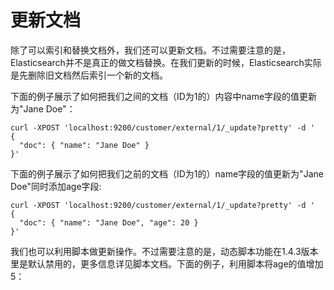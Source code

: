 # 更新文档

除了可以索引和替换文档外，我们还可以更新文档。不过需要注意的是，Elasticsearch并不是真正的做文档替换。在我们更新的时候，Elasticsearch实际是先删除旧文档然后索引一个新的文档。

下面的例子展示了如何把我们之间的文档（ID为1的）内容中name字段的值更新为"Jane Doe"：

```
curl -XPOST 'localhost:9200/customer/external/1/_update?pretty' -d '
{
  "doc": { "name": "Jane Doe" }
}'
```

下面的例子展示了如何把我们之前的文档（ID为1的）name字段的值更新为"Jane Doe"同时添加age字段:

```
curl -XPOST 'localhost:9200/customer/external/1/_update?pretty' -d '
{
  "doc": { "name": "Jane Doe", "age": 20 }
}'
```

我们也可以利用脚本做更新操作。不过需要注意的是，动态脚本功能在1.4.3版本里是默认禁用的，更多信息详见脚本文档。下面的例子，利用脚本将age的值增加5：



